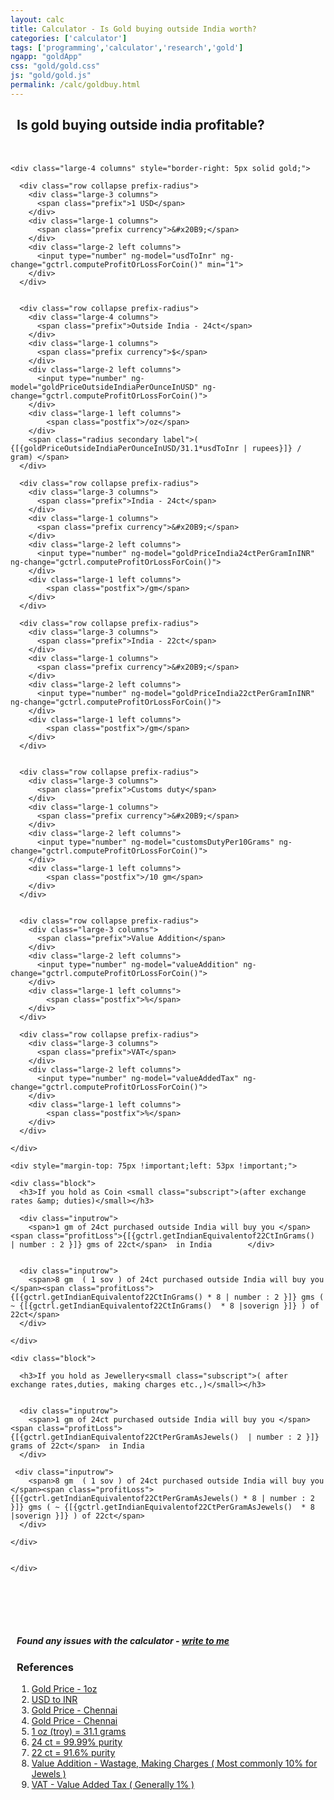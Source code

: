 ```yaml
---
layout: calc
title: Calculator - Is Gold buying outside India worth?
categories: ['calculator']
tags: ['programming','calculator','research','gold']
ngapp: "goldApp"
css: "gold/gold.css"
js: "gold/gold.js"
permalink: /calc/goldbuy.html
---
```



<div ng-controller="gController as gctrl" ng-init="gctrl.computeProfitOrLossForCoin()" class="row" style="width=100%;">
    <h2 style="margin-left:10px;margin-bottom:50px;">Is gold buying outside india profitable?</h2>


    <div class="large-4 columns" style="border-right: 5px solid gold;">

      <div class="row collapse prefix-radius">
        <div class="large-3 columns">
          <span class="prefix">1 USD</span>
        </div>
        <div class="large-1 columns">
          <span class="prefix currency">&#x20B9;</span> 
        </div>        
        <div class="large-2 left columns">
          <input type="number" ng-model="usdToInr" ng-change="gctrl.computeProfitOrLossForCoin()" min="1">
        </div>
      </div>


      <div class="row collapse prefix-radius">
        <div class="large-4 columns">
          <span class="prefix">Outside India - 24ct</span>
        </div>
        <div class="large-1 columns">
          <span class="prefix currency">$</span> 
        </div>        
        <div class="large-2 left columns">
          <input type="number" ng-model="goldPriceOutsideIndiaPerOunceInUSD" ng-change="gctrl.computeProfitOrLossForCoin()">
        </div>
        <div class="large-1 left columns">
            <span class="postfix">/oz</span>
        </div>                        
        <span class="radius secondary label">( {[{goldPriceOutsideIndiaPerOunceInUSD/31.1*usdToInr | rupees}]} / gram) </span>
      </div>

      <div class="row collapse prefix-radius">
        <div class="large-3 columns">
          <span class="prefix">India - 24ct</span>
        </div>
        <div class="large-1 columns">
          <span class="prefix currency">&#x20B9;</span> 
        </div>        
        <div class="large-2 left columns">
          <input type="number" ng-model="goldPriceIndia24ctPerGramInINR" ng-change="gctrl.computeProfitOrLossForCoin()">
        </div>
        <div class="large-1 left columns">
            <span class="postfix">/gm</span>
        </div>                        
      </div>

      <div class="row collapse prefix-radius">
        <div class="large-3 columns">
          <span class="prefix">India - 22ct</span>
        </div>
        <div class="large-1 columns">
          <span class="prefix currency">&#x20B9;</span> 
        </div>        
        <div class="large-2 left columns">
          <input type="number" ng-model="goldPriceIndia22ctPerGramInINR" ng-change="gctrl.computeProfitOrLossForCoin()">
        </div>
        <div class="large-1 left columns">
            <span class="postfix">/gm</span>
        </div>                
      </div>


      <div class="row collapse prefix-radius">
        <div class="large-3 columns">
          <span class="prefix">Customs duty</span>
        </div>
        <div class="large-1 columns">
          <span class="prefix currency">&#x20B9;</span> 
        </div>
        <div class="large-2 left columns">
          <input type="number" ng-model="customsDutyPer10Grams" ng-change="gctrl.computeProfitOrLossForCoin()">
        </div>
        <div class="large-1 left columns">
            <span class="postfix">/10 gm</span>
        </div>        
      </div>


      <div class="row collapse prefix-radius">
        <div class="large-3 columns">
          <span class="prefix">Value Addition</span>
        </div>
        <div class="large-2 left columns">
          <input type="number" ng-model="valueAddition" ng-change="gctrl.computeProfitOrLossForCoin()">
        </div>
        <div class="large-1 left columns">
            <span class="postfix">%</span>
        </div>
      </div>

      <div class="row collapse prefix-radius">
        <div class="large-3 columns">
          <span class="prefix">VAT</span>
        </div>
        <div class="large-2 left columns">
          <input type="number" ng-model="valueAddedTax" ng-change="gctrl.computeProfitOrLossForCoin()">
        </div>
        <div class="large-1 left columns">
            <span class="postfix">%</span>
        </div>
      </div>

    </div>

    <div style="margin-top: 75px !important;left: 53px !important;">

    <div class="block">
      <h3>If you hold as Coin <small class="subscript">(after exchange rates &amp; duties)</small></h3>

      <div class="inputrow">
        <span>1 gm of 24ct purchased outside India will buy you </span><span class="profitLoss">{[{gctrl.getIndianEquivalentof22CtInGrams()  | number : 2 }]} gms of 22ct</span>  in India        </div>


      <div class="inputrow">
        <span>8 gm  ( 1 sov ) of 24ct purchased outside India will buy you </span><span class="profitLoss">{[{gctrl.getIndianEquivalentof22CtInGrams() * 8 | number : 2 }]} gms ( ~ {[{gctrl.getIndianEquivalentof22CtInGrams()  * 8 |soverign }]} ) of 22ct</span>
      </div>

    </div>

    <div class="block">

      <h3>If you hold as Jewellery<small class="subscript">( after exchange rates,duties, making charges etc.,)</small></h3>


      <div class="inputrow">
        <span>1 gm of 24ct purchased outside India will buy you </span><span class="profitLoss">{[{gctrl.getIndianEquivalentof22CtPerGramAsJewels()  | number : 2 }]} grams of 22ct</span>  in India
      </div>

     <div class="inputrow">
        <span>8 gm  ( 1 sov ) of 24ct purchased outside India will buy you </span><span class="profitLoss">{[{gctrl.getIndianEquivalentof22CtPerGramAsJewels() * 8 | number : 2 }]} gms ( ~ {[{gctrl.getIndianEquivalentof22CtPerGramAsJewels()  * 8 |soverign }]} ) of 22ct</span>
      </div>

    </div>


    </div>

</div>



<div style="margin-top:100px;margin-left:10px;">
  <h5 class="row">
    Found any issues with the calculator - <a href="http://www.maheshsubramaniya.com/contact.html">write to me</a>
  </h5>


  <div class="row">
    <h3>References</h3>
    <ol>      
      <li><div><a href="http://www.apmex.com/product/11950/1-oz-gold-bar-credit-suisse-in-assay">Gold Price - 1oz</a></div></li>
    <li><div><a href="https://www.google.com/webhp?sourceid=chrome-instant&ion=1&espv=2&ie=UTF-8#q=USD+to+INR">USD to INR</a></div></li>
      <li><div><a href="http://www.livechennai.com/gold_silverrate.asp">Gold Price - Chennai</a></div></li>
      <li><div><a href="http://www.livechennai.com/gold_silverrate.asp">Gold Price - Chennai</a></div></li>
      <li><div><a href="https://www.google.com/search?q=1+troy+oz+%3D+%3F+grams">1 oz (troy) = 31.1 grams</a></div></li>
      <li><div><a href="https://en.wikipedia.org/wiki/Fineness#Gold">24 ct = 99.99% purity</a></div> </li>
      <li><div><a href="https://en.wikipedia.org/wiki/Fineness#Gold">22 ct = 91.6% purity</a></div> </li>
      <li><div><a href="http://ajithprasad.com/gold-jewellery-buying-tips-wastage-charges-making-charges-va-karat-916-bis-hallmark/">Value Addition - Wastage, Making Charges ( Most commonly 10% for Jewels )</a></div></li>
      <li><div><a href="http://www.tnvat.gov.in/english/VATSCHE_ALPHA_270312.pdf#page=7">VAT - Value Added Tax ( Generally 1% )</a></div></li>
    </ol>
  </div>
</div>